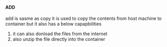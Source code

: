 #### ADD
 
 add is sasme as copy it is used to copy the contents from host machine to container
 but it also has a below capapbilities
 1. it can also donload the files from the internet
 2. also unzip the file directly into the container
 